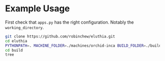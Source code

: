 Example Usage
=============
First check that `apps.py` has the right configuration. Notably the `working_directory`.
```bash
git clone https://github.com/robinchew/eluthia.git
cd eluthia
PYTHONPATH=. MACHINE_FOLDER=./machines/orchid-inca BUILD_FOLDER=./build APPS_PY=./apps.py python3 eluthia/build.py
cd build
tree
```
